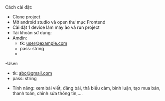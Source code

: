 Cách cài đặt:
- Clone project
- Mở android studio và open thư mục Frontend
- Cài đặt 1 device làm máy ảo và run project
- Tài khoản sử dụng:
- Amdin:
  + tk: user@example.com
  + pass: string
  + 
-User:
 + tk: abc@gmail.com
 + pass: string
- Tính năng:
xem bài viết, đăng bài, thả biểu cảm, bình luận, tạo mua bán, thanh toán, chỉnh sửa thông tin,.... 
